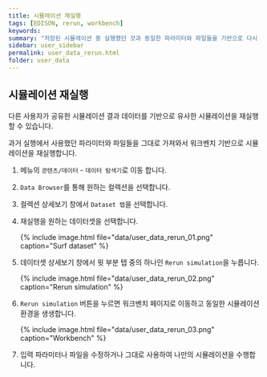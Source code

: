```yaml
---
title: 시뮬레이션 재실행
tags: [EDISON, rerun, workbench]
keywords:
summary: "저장된 시뮬레이션 중 실행했던 것과 동일한 파라미터와 파일들을 기반으로 다시 시뮬레이션을 실행해보고 싶다면, 과거 실행에서 사용했던 파라미터와 파일들을 그대로 가져와서 워크벤치 기반 시뮬레이션을 실행합니다. "
sidebar: user_sidebar
permalink: user_data_rerun.html
folder: user_data
---
```


## 시뮬레이션 재실행
다른 사용자가 공유한 시뮬레이션 결과 데이터를 기반으로 유사한 시뮬레이션을 재실행할 수 있습니다. 

과거 실행에서 사용했던 파라미터와 파일들을 그대로 가져와서 워크벤치 기반으로 시뮬레이션을 재실행합니다. 

1. 메뉴의 `콘텐츠/데이터` - `데이터 탐색기`로 이동 합니다.
1. `Data Browser`를 통해 원하는 컬렉션을 선택합니다.
1. 컬렉션 상세보기 창에서 `Dataset 탭`을 선택합니다.
1. 재실행을 원하는 데이터셋을 선택합니다. 

    {% include image.html file="data/user_data_rerun_01.png" caption="Surf dataset" %}

1. 데이터셋 상세보기 창에서 윗 부분 탭 중의 하나인 `Rerun simulation`을 누릅니다.

    {% include image.html file="data/user_data_rerun_02.png" caption="Rerun simulation" %}

1. `Rerun simulation` 버튼을 누르면 워크벤치 페이지로 이동하고 동일한 시뮬레이션 환경을 생생합니다. 

    {% include image.html file="data/user_data_rerun_03.png" caption="Workbench" %}

1. 입력 파라미터나 파일을 수정하거나 그대로 사용하여 나만의 시뮬레이션을 수행합니다. 
